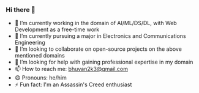### Hi there 👋


- 🔭 I’m currently working in the domain of AI/ML/DS/DL, with Web Development as a free-time work
- 🌱 I’m currently pursuing a major in Electronics and Communications Engineering
- 👯 I’m looking to collaborate on open-source projects on the above mentioned domains
- 🤔 I’m looking for help with gaining professional expertise in my domain
- 📫 How to reach me: bhuvan2k3@gmail.com
- 😄 Pronouns: he/him
- ⚡ Fun fact: I'm an Assassin's Creed enthusiast

